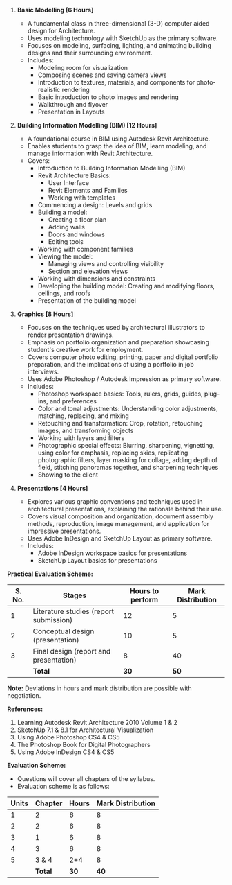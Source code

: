 1. **Basic Modelling [6 Hours]**
   * A fundamental class in three-dimensional (3-D) computer aided design for Architecture.
   * Uses modeling technology with SketchUp as the primary software.
   * Focuses on modeling, surfacing, lighting, and animating building designs and their surrounding environment.
   * Includes:
      * Modeling room for visualization
      * Composing scenes and saving camera views
      * Introduction to textures, materials, and components for photo-realistic rendering
      * Basic introduction to photo images and rendering
      * Walkthrough and flyover
      * Presentation in Layouts

2. **Building Information Modelling (BIM) [12 Hours]**
   * A foundational course in BIM using Autodesk Revit Architecture.
   * Enables students to grasp the idea of BIM, learn modeling, and manage information with Revit Architecture.
   * Covers:
      * Introduction to Building Information Modelling (BIM)
      * Revit Architecture Basics:
          * User Interface
          * Revit Elements and Families
          * Working with templates
      * Commencing a design: Levels and grids
      * Building a model:
          * Creating a floor plan
          * Adding walls
          * Doors and windows
          * Editing tools
      * Working with component families
      * Viewing the model:
          * Managing views and controlling visibility
          * Section and elevation views
      * Working with dimensions and constraints
      * Developing the building model: Creating and modifying floors, ceilings, and roofs
      * Presentation of the building model

3. **Graphics [8 Hours]**
   * Focuses on the techniques used by architectural illustrators to render presentation drawings.
   * Emphasis on portfolio organization and preparation showcasing student's creative work for employment.
   * Covers computer photo editing, printing, paper and digital portfolio preparation, and the implications of using a portfolio in job interviews.
   * Uses Adobe Photoshop / Autodesk Impression as primary software.
   * Includes:
      * Photoshop workspace basics: Tools, rulers, grids, guides, plug-ins, and preferences
      * Color and tonal adjustments: Understanding color adjustments, matching, replacing, and mixing
      * Retouching and transformation: Crop, rotation, retouching images, and transforming objects
      * Working with layers and filters
      * Photographic special effects: Blurring, sharpening, vignetting, using color for emphasis, replacing skies, replicating photographic filters, layer masking for collage, adding depth of field, stitching panoramas together, and sharpening techniques
      * Showing to the client

4. **Presentations [4 Hours]**
   * Explores various graphic conventions and techniques used in architectural presentations, explaining the rationale behind their use.
   * Covers visual composition and organization, document assembly methods, reproduction, image management, and application for impressive presentations.
   * Uses Adobe InDesign and SketchUp Layout as primary software.
   * Includes:
      * Adobe InDesign workspace basics for presentations
      * SketchUp Layout basics for presentations


**Practical Evaluation Scheme:**

| S. No. | Stages                                 | Hours to perform | Mark Distribution |
| ------ | -------------------------------------- | ---------------- | ----------------- |
| 1      | Literature studies (report submission) | 12               | 5                 |
| 2      | Conceptual design (presentation)       | 10               | 5                 |
| 3      | Final design (report and presentation) | 8                | 40                |
|        | **Total**                              | **30**           | **50**            |

**Note:** Deviations in hours and mark distribution are possible with negotiation.

**References:**

1. Learning Autodesk Revit Architecture 2010 Volume 1 & 2
2. SketchUp 7.1 & 8.1 for Architectural Visualization
3. Using Adobe Photoshop CS4 & CS5
4. The Photoshop Book for Digital Photographers
5. Using Adobe InDesign CS4 & CS5

**Evaluation Scheme:**

* Questions will cover all chapters of the syllabus.
* Evaluation scheme is as follows:

| Units | Chapter   | Hours  | Mark Distribution |
| ----- | --------- | ------ | ----------------- |
| 1     | 2         | 6      | 8                 |
| 2     | 2         | 6      | 8                 |
| 3     | 1         | 6      | 8                 |
| 4     | 3         | 6      | 8                 |
| 5     | 3 & 4     | 2+4    | 8                 |
|       | **Total** | **30** | **40**            |
